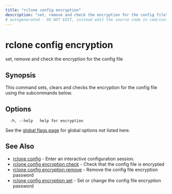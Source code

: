 ```yaml
---
title: "rclone config encryption"
description: "set, remove and check the encryption for the config file"
# autogenerated - DO NOT EDIT, instead edit the source code in cmd/config/encryption/ and as part of making a release run "make commanddocs"
---
```

# rclone config encryption

set, remove and check the encryption for the config file

## Synopsis

This command sets, clears and checks the encryption for the config file using
the subcommands below.


## Options

```
  -h, --help   help for encryption
```

See the [global flags page](/flags/) for global options not listed here.

## See Also

* [rclone config](/commands/rclone_config/)	 - Enter an interactive configuration session.
* [rclone config encryption check](/commands/rclone_config_encryption_check/)	 - Check that the config file is encrypted
* [rclone config encryption remove](/commands/rclone_config_encryption_remove/)	 - Remove the config file encryption password
* [rclone config encryption set](/commands/rclone_config_encryption_set/)	 - Set or change the config file encryption password

